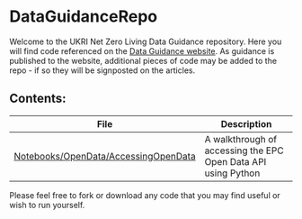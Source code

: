 # DataGuidanceRepo

Welcome to the UKRI Net Zero Living Data Guidance repository. Here you will find code referenced on the [Data Guidance website]([url](https://dataguidance.notion.site/Net-Zero-Living-Data-Guidance-b461f009ea864796837a05c8a5b98d53)). As guidance is published to the website, additional pieces of code may be added to the repo - if so they will be signposted on the articles.

## Contents:

| File | Description |
| --- | --- |
| [Notebooks/OpenData/AccessingOpenData]([url](https://github.com/zuhlke/DataGuidanceRepo/blob/main/Notebooks/OpenData/AccessingOpenData.ipynb)) | A walkthrough of accessing the EPC Open Data API using Python |

Please feel free to fork or download any code that you may find useful or wish to run yourself.
